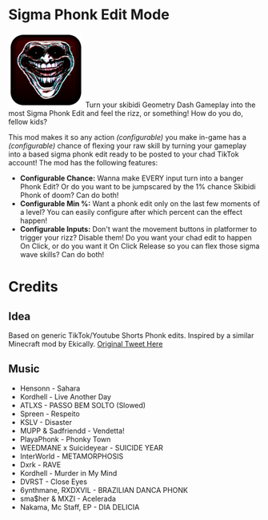 # Sigma Phonk Edit Mode
<img src="logo.png" width="150" alt="the mod's logo" />
Turn your skibidi Geometry Dash Gameplay into the most Sigma Phonk Edit and feel the rizz, or something! How do you do, fellow kids?

This mod makes it so any action *(configurable)* you make in-game has a *(configurable)* chance of flexing your raw skill by turning your gameplay into a based sigma phonk edit ready to be posted to your chad TikTok account!
The mod has the following features:

- **Configurable Chance:** Wanna make EVERY input turn into a banger Phonk Edit? Or do you want to be jumpscared by the 1% chance Skibidi Phonk of doom? Can do both!
- **Configurable Min %:** Want a phonk edit only on the last few moments of a level? You can easily configure after which percent can the effect happen!
- **Configurable Inputs:** Don't want the movement buttons in platformer to trigger your rizz? Disable them! Do you want your chad edit to happen On Click, or do you want it On Click Release so you can flex those sigma wave skills? Can do both!

# Credits
## Idea
Based on generic TikTok/Youtube Shorts Phonk edits.
Inspired by a similar Minecraft mod by Ekically. [Original Tweet Here](https://x.com/Ekically/status/1979313933065555996)
## Music
- Hensonn - Sahara  
- Kordhell - Live Another Day
- ATLXS - PASSO BEM SOLTO (Slowed)
- Spreen - Respeito
- KSLV - Disaster
- MUPP & Sadfriendd - Vendetta!
- PlayaPhonk - Phonky Town
- WEEDMANE x Suicideyear - SUICIDE YEAR
- InterWorld - METAMORPHOSIS
- Dxrk - RAVE
- Kordhell - Murder in My Mind
- DVRST - Close Eyes
- 6ynthmane, RXDXVIL - BRAZILIAN DANCA PHONK
- sma$her & MXZI - Acelerada
- Nakama, Mc Staff, EP - DIA DELICIA
